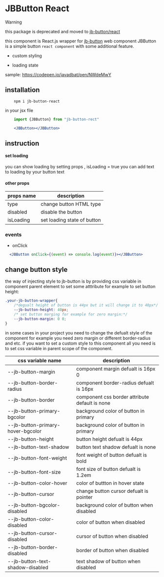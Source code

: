 # JBButton React

> [!WARNING]  
> this package is deprecated and moved to [jb-button/react](https://github.com/javadbat/jb-button/tree/main/react)

this component is React.js wrapper for [jb-button](https://www.npmjs.com/package/jb-button) web component
JBButton is a simple button `react component` with some additional feature.

- custom styling

- loading state

sample: <https://codepen.io/javadbat/pen/NWdeMwY>
## installation

```command
    npm i jb-button-react
```
in your jsx file
```js
    import {JBButton} from "jb-button-rect"
```
``` jsx
    <JBButton></JBButton>
```
## instruction
#### set loading

you can show loading by setting props , isLoading = true you can add text to loading by <JBButton loading-text="در حال ثبت">your button text</JBButton>

#### other props

| props name	 | description             |
| -------------  | ----------------------- |
| type           | change button HTML type |
| disabled       | disable the button      |
| isLoading      | set loading state of button |

### events
- onClick
```jsx
  <JBButton onClick={(event) => console.log(event)}></JBButton>
```
## change button style
the way of injecting style to jb-button is by providing css variable in component parent element to set some atttribute for example to set button height:

```css
.your-jb-button-wrapper{
    /*degualt height of button is 44px but it will change it to 40px*/
    --jb-button-height: 40px;
    /* set button marging for example for zero margin:*/
    --jb-button-margin: 0 0;
}
```

in some cases in your project you need to change the defualt style of the component for example you need zero margin or different border-radius and etc. if you want to set a custom style to this component all you need is to set css variable in parent scope of the component.


|css variable name	                | description                                    |  
|------------------                 | --------------------------------------         |
|--jb-button-margin	                | component margin defualt is 16px 0             |
|--jb-button-border-radius	        | component border-radius defualt is 16px        |
|--jb-button-border	                | component css border attribute default is none |
|--jb-button-primary-bgcolor        | background color of button in primary          |
|--jb-button-primary-hover-bgcolor	| background color of button in primary          |
|--jb-button-height	                | button height defualt is 44px                  |
|--jb-button-text-shadow		    | button text shadow defualt is none             |
|--jb-button-font-weight		    | font weight of button defualt is bold          |
|--jb-button-font-size	            | font size of button defualt is 1.2em           |
|--jb-button-color-hover	        | color of buttton in hover state                |
|--jb-button-cursor		            | change button cursor defualt is pointer        |
|--jb-button-bgcolor-disabled		| background color of button when disabled       |
|--jb-button-color-disabled		    | color of button when disabled                  |
|--jb-button-cursor-disabled		| cursor of button when disabled                 |
|--jb-button-border-disabled	    | border of button when disabled                 |
|--jb-button-text-shadow-disabled	| text shadow of button when disabled            |



